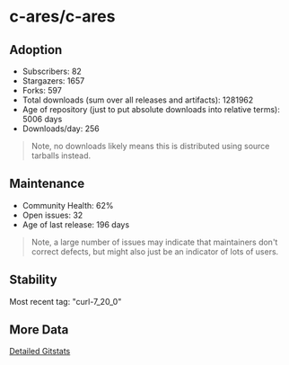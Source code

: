 # c-ares/c-ares

## Adoption

- Subscribers: 82
- Stargazers: 1657
- Forks: 597
- Total downloads (sum over all releases and artifacts): 1281962
- Age of repository (just to put absolute downloads into relative terms): 5006 days
- Downloads/day: 256

> Note, no downloads likely means this is distributed using source tarballs instead.

## Maintenance

- Community Health: 62%
- Open issues: 32
- Age of last release: 196 days

> Note, a large number of issues may indicate that maintainers don't correct defects, but might also
> just be an indicator of lots of users.

## Stability

Most recent tag: "curl-7_20_0"

## More Data

[Detailed Gitstats](/bazel-catalog/gitstats/c-ares/c-ares)

